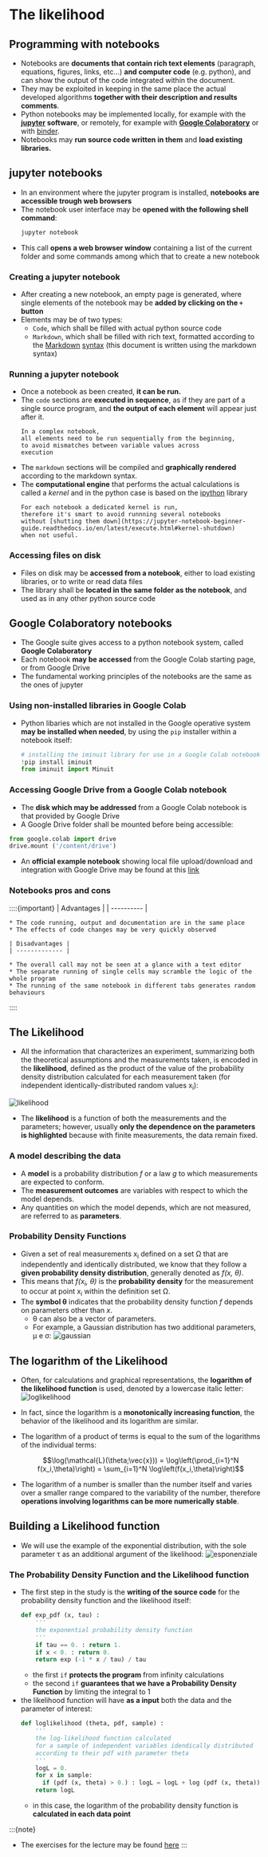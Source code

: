 # The likelihood

## Programming with notebooks

  * Notebooks are **documents that contain
    rich text elements** (paragraph, equations, figures, links, etc…)
    **and computer code** (e.g. python),
    and can show the output of the code integrated within the document.
  * They may be exploited in keeping in the same place
    the actual developed algorithms
    **together with their description and results comments**.
  * Python notebooks may be implemented locally, 
    for example with the **[jupyter](https://jupyter.org/) software**,
    or remotely, for example with **[Google Colaboratory](https://colab.research.google.com/?hl=it)**
    or with [binder](https://mybinder.org/).
  * Notebooks may **run source code written in them**
    and **load existing libraries.**

## jupyter notebooks

  * In an environment where the jupyter program is installed,
    **notebooks are accessible trough web browsers**
  * The notebook user interface may be **opened with the following shell command**:  
    ```bash
    jupyter notebook
    ```
  * This call **opens a web browser window** containing
    a list of the current folder and some commands
    among which that to create a new notebook

### Creating a jupyter notebook

  * After creating a new notebook,
    an empty page is generated,
    where single elements of the notebook may be **added
    by clicking on the ```+``` button**
  * Elements may be of two types:
    * ```Code```, which shall be filled with actual python source code
    * ```Markdown```, which shall be filled with rich text, 
      formatted according to the [Markdown](https://www.markdownguide.org/) 
      [syntax](https://www.markdownguide.org/cheat-sheet/)
      (this document is written using the markdown syntax)

### Running a jupyter notebook

  * Once a notebook as been created,
    **it can be run.**
  * The ```code``` sections are **executed in sequence**,
    as if they are part of a single source program,
    and **the output of each element**
    will appear just after it.
    ```{warning}
    In a complex notebook,
    all elements need to be run sequentially from the beginning,
    to avoid mismatches between variable values across 
    execution
    ```   
  * The ```markdown``` sections will be compiled
    and **graphically rendered** according to the markdown syntax.   
  * The **computational engine** that performs the actual calculations
    is called a *kernel*
    and in the python case is based on the [ipython](https://pypi.org/project/ipython/) library
    ```{warning}
    For each notebook a dedicated kernel is run,
    therefore it's smart to avoid runnning several notebooks
    without [shutting them down](https://jupyter-notebook-beginner-guide.readthedocs.io/en/latest/execute.html#kernel-shutdown)
    when not useful.
    ```

### Accessing files on disk

  * Files on disk may be **accessed from a notebook**,
    either to load existing libraries,
    or to write or read data files
  * The library shall be **located in the same folder as the notebook**,
    and used as in any other python source code 

## Google Colaboratory notebooks

  * The Google suite gives access to a python notebook system, called **Google Colaboratory**
  * Each notebook **may be accessed** from the Google Colab starting page,
    or from Google Drive
  * The fundamental working principles of the notebooks are the same 
    as the ones of jupyter

### Using non-installed libraries in Google Colab

  * Python libaries which are not installed in the Google operative system
    **may be installed when needed**, 
    by using the ```pip``` installer within a notebook itself:
    ```python
    # installing the iminuit library for use in a Google Colab notebook
    !pip install iminuit
    from iminuit import Minuit
    ```

### Accessing Google Drive from a Google Colab notebook

  * The **disk which may be addressed** from a Google Colab notebook
    is that provided by Google Drive
  * A Google Drive folder shall be mounted before being accessible:
  ```python
  from google.colab import drive
  drive.mount ('/content/drive')
  ```  
  * An **official example notebook** showing local file upload/download 
    and integration with Google Drive may be found at this [link](https://colab.research.google.com/notebooks/io.ipynb#scrollTo=vz-jH8T_Uk2c) 

### Notebooks pros and cons

  ::::{important}
    | Advantages |
    | ---------- |

    * The code running, output and documentation are in the same place
    * The effects of code changes may be very quickly observed

    | Disadvantages |
    | ------------- |

    * The overall call may not be seen at a glance with a text editor
    * The separate running of single cells may scramble the logic of the whole program
    * The running of the same notebook in different tabs generates random behaviours
  ::::


## The Likelihood

  * All the information that characterizes an experiment, 
    summarizing both the theoretical assumptions and the measurements taken, 
    is encoded in the **likelihood**, 
    defined as the product of the value of the probability density distribution 
    calculated for each measurement taken 
    (for independent identically-distributed random values x<sub>i</sub>):
<!--
    $$
    \mathcal{L} = \mathcal{L}(\theta;\vec{x}) = f(x_1,\theta)\times ... \times f(x_N,\theta) = \prod_{i=1}^N f(x_i,\theta)
    $$ -->
  ![likelihood](../../figs/likelihood.png)
  * The **likelihood** is a function of both the measurements and the parameters; 
    however, usually **only the dependence on the parameters is highlighted**
    because with finite measurements, the data remain fixed.

### A model describing the data

  * A **model** is a probability distribution *f* or a law *g* 
    to which measurements are expected to conform.
  * The **measurement outcomes** are variables with respect to which the model depends.
  * Any quantities on which the model depends, which are not measured, 
    are referred to as **parameters**.

### Probability Density Functions

  * Given a set of real measurements x<sub>i</sub> defined on a set &Omega; 
    that are independently and identically distributed, 
    we know that they follow a **given probability density distribution**, 
    generally denoted as *f(x, &theta;)*.
  * This means that *f(x<sub>i</sub>, &theta;)* is the **probability density** 
    for the measurement to occur at point x<sub>i</sub> within the definition set &Omega;.
  * The **symbol &theta;** indicates that the probability density function *f* 
    depends on parameters other than *x*.
    * &theta; can also be a vector of parameters.
    * For example, a Gaussian distribution has two additional parameters, &mu; e &sigma;:
![gaussian](../../figs/gaussian.png)

## The logarithm of the Likelihood

  * Often, for calculations and graphical representations, 
    the **logarithm of the likelihood function** is used, 
    denoted by a lowercase italic letter:
![loglikelihood](../../figs/loglikelihood.png)
  * In fact, since the logarithm is a **monotonically increasing function**, 
    the behavior of the likelihood and its logarithm are similar.
  * The logarithm of a product of terms 
    is equal to the sum of the logarithms of the individual terms:

    $$\log(\mathcal{L}(\theta;\vec{x})) = \log\left(\prod_{i=1}^N f(x_i,\theta)\right) = \sum_{i=1}^N \log\left(f(x_i,\theta)\right)$$

  * The logarithm of a number is smaller than the number itself 
    and varies over a smaller range compared to the variability of the number, 
    therefore **operations involving logarithms can be more numerically stable**.

## Building a Likelihood function

  * We will use the example of the exponential distribution, 
    with the sole parameter &tau; as an additional argument of the likelihood:
![esponenziale](../../figs/esponenziale.png)

### The Probability Density Function and the Likelihood function

  * The first step in the study is the **writing of the source code** for the
    probability density function and the likelihood itself:
    ```py
    def exp_pdf (x, tau) :      
        '''
        the exponential probability density function
        '''
        if tau == 0. : return 1.
        if x < 0. : return 0. 
        return exp (-1 * x / tau) / tau
    ```
    * the first ```if``` **protects the program** from infinity calculations
    * the second ```if``` **guarantees that we have a Probability Density Function** by limiting the integral to 1
  * the likelihood function will have **as a input**
    both the data and the parameter of interest:
    ```py
    def loglikelihood (theta, pdf, sample) :
        '''
        the log-likelihood function calculated
        for a sample of independent variables idendically distributed 
        according to their pdf with parameter theta
        '''
        logL = 0.
        for x in sample:
          if (pdf (x, theta) > 0.) : logL = logL + log (pdf (x, theta))    
        return logL
    ```
    * in this case,
      the logarithm of the probability density function is **calculated
      in each data point**

:::{note}
  * The exercises for the lecture may be found [here](EXERCISES.md)
:::

